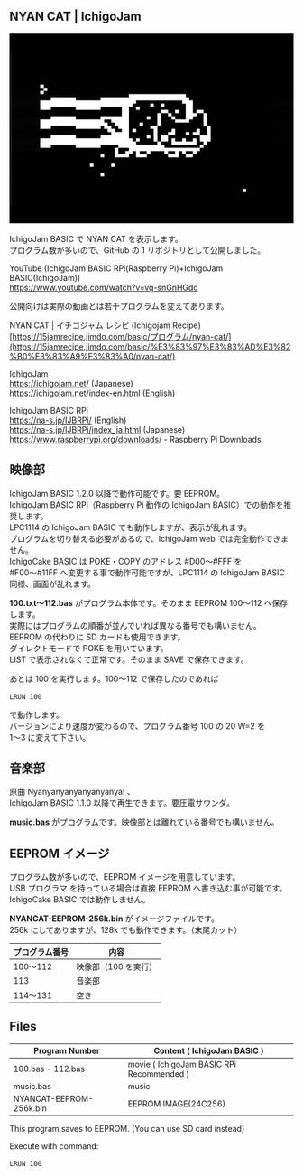 ## NYAN CAT | IchigoJam

![表示画面](/screen.jpg)

IchigoJam BASIC で NYAN CAT を表示します。\
プログラム数が多いので、GitHub の 1 リポジトリとして公開しました。

YouTube (IchigoJam BASIC RPi(Raspberry Pi)+IchigoJam BASIC(IchigoJam))\
https://www.youtube.com/watch?v=vq-snGnHGdc

公開向けは実際の動画とは若干プログラムを変えてあります。

NYAN CAT | イチゴジャム レシピ (Ichigojam Recipe)\
[https://15jamrecipe.jimdo.com/basic/プログラム/nyan-cat/](https://15jamrecipe.jimdo.com/basic/%E3%83%97%E3%83%AD%E3%82%B0%E3%83%A9%E3%83%A0/nyan-cat/)

IchigoJam\
https://ichigojam.net/ (Japanese)\
https://ichigojam.net/index-en.html (English)

IchigoJam BASIC RPi\
https://na-s.jp/IJBRPi/ (English)\
https://na-s.jp/IJBRPi/index_ja.html (Japanese)\
https://www.raspberrypi.org/downloads/ - Raspberry Pi Downloads

## 映像部

IchigoJam BASIC 1.2.0 以降で動作可能です。要 EEPROM。\
IchigoJam BASIC RPi（Raspberry Pi 動作の IchigoJam BASIC）での動作を推奨します。\
LPC1114 の IchigoJam BASIC でも動作しますが、表示が乱れます。\
プログラムを切り替える必要があるので、IchigoJam web では完全動作できません。\
IchigoCake BASIC は POKE・COPY のアドレス #D00～#FFF を\
#F00～#11FF へ変更する事で動作可能ですが、LPC1114 の IchigoJam BASIC 同様、画面が乱れます。

**100.txt～112.bas** がプログラム本体です。そのまま EEPROM 100～112 へ保存します。\
実際にはプログラムの順番が並んでいれば異なる番号でも構いません。\
EEPROM の代わりに SD カードも使用できます。\
ダイレクトモードで POKE を用いています。\
LIST で表示されなくて正常です。そのまま SAVE で保存できます。

あとは 100 を実行します。100～112 で保存したのであれば

```
LRUN 100
```

で動作します。\
バージョンにより速度が変わるので、プログラム番号 100 の 20 W=2 を\
1～3 に変えて下さい。 

## 音楽部

原曲 Nyanyanyanyanyanyanya! 、\
IchigoJam BASIC 1.1.0 以降で再生できます。要圧電サウンダ。

**music.bas** がプログラムです。映像部とは離れている番号でも構いません。

## EEPROM イメージ

プログラム数が多いので、EEPROM イメージを用意しています。\
USB プログラマ を持っている場合は直接 EEPROM へ書き込む事が可能です。\
IchigoCake BASIC では動作しません。

**NYANCAT-EEPROM-256k.bin** がイメージファイルです。\
256k にしてありますが、128k でも動作できます。（末尾カット）

|プログラム番号|内容                |
|--------------|--------------------|
|100～112      |映像部（100 を実行）|
|113           |音楽部              |
|114～131      |空き                |

## Files

|Program Number         |Content ( IchigoJam BASIC )               |
|-----------------------|------------------------------------------|
|100.bas - 112.bas      |movie ( IchigoJam BASIC RPi Recommended ) |
|music.bas              |music                                     |
|NYANCAT-EEPROM-256k.bin|EEPROM IMAGE(24C256)                      |

This program saves to EEPROM. (You can use SD card instead)

Execute with command:

```
LRUN 100
```
